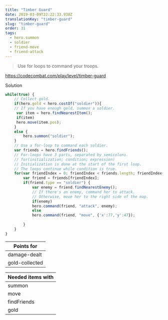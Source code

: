 ```yaml
---
title: "Timber Guard"
date: 2019-03-09T22:22:33.938Z
translationKey: "timber-guard"
slug: "timber-guard"
order: 31
tags:
  - hero.summon
  - soldier
  - friend-move
  - friend-attack
---
```


> Use for loops to command your troops.

https://codecombat.com/play/level/timber-guard

Solution

```javascript
while(true) {
    // Collect gold.
    if(hero.gold < hero.costOf("soldier")){
    // If you have enough gold, summon a soldier.
     var item = hero.findNearestItem();
     if(item)
     hero.move(item.pos);
    }
    else {
        hero.summon("soldier");
    }
    // Use a for-loop to command each soldier.
    var friends = hero.findFriends();
    // For-loops have 3 parts, separated by semicolons.
    // for(initialization; condition; expression)
    // Initialization is done at the start of the first loop.
    // The loops continue while condition is true.
    for(var friendIndex = 0; friendIndex < friends.length; friendIndex++) {
        var friend = friends[friendIndex];
        if(friend.type == "soldier") {
            var enemy = friend.findNearestEnemy();
            // If there's an enemy, command her to attack.
            // Otherwise, move her to the right side of the map.
            if(enemy)
            hero.command(friend, "attack", enemy);
            else
            hero.command(friend, "move", {'x':77,'y':47});
            
        }
    }
}

```

Points for |
--- |
damage-dealt |
gold-collected |

Needed items with |
--- |
summon |
move |
findFriends |
gold |


